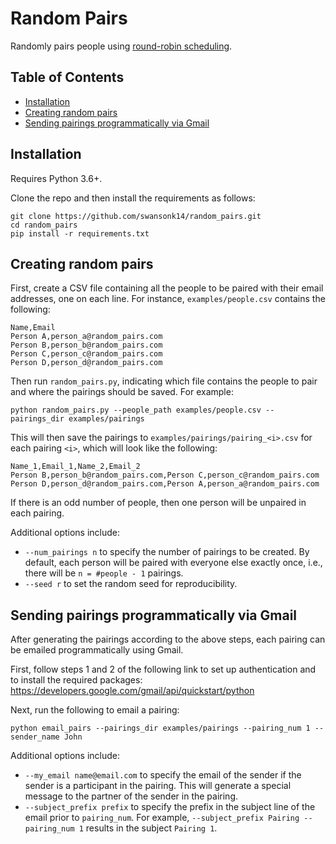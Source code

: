 # Random Pairs

Randomly pairs people using [round-robin scheduling](https://en.wikipedia.org/wiki/Round-robin_tournament#Scheduling_algorithm).


## Table of Contents

- [Installation](#installation)
- [Creating random pairs](#creating-random-pairs)
- [Sending pairings programmatically via Gmail](#sending-pairings-programmatically-via-gmail)


## Installation

Requires Python 3.6+.

Clone the repo and then install the requirements as follows:

```
git clone https://github.com/swansonk14/random_pairs.git
cd random_pairs
pip install -r requirements.txt
```


## Creating random pairs

First, create a CSV file containing all the people to be paired with their email addresses, one on each line. For instance, `examples/people.csv` contains the following:

```
Name,Email
Person A,person_a@random_pairs.com
Person B,person_b@random_pairs.com
Person C,person_c@random_pairs.com
Person D,person_d@random_pairs.com
```

Then run `random_pairs.py`, indicating which file contains the people to pair and where the pairings should be saved. For example:

```
python random_pairs.py --people_path examples/people.csv --pairings_dir examples/pairings
```

This will then save the pairings to `examples/pairings/pairing_<i>.csv` for each pairing `<i>`, which will look like the following:

```
Name_1,Email_1,Name_2,Email_2
Person B,person_b@random_pairs.com,Person C,person_c@random_pairs.com
Person D,person_d@random_pairs.com,Person A,person_a@random_pairs.com
```

If there is an odd number of people, then one person will be unpaired in each pairing.

Additional options include:

* `--num_pairings n` to specify the number of pairings to be created. By default, each person will be paired with everyone else exactly once, i.e., there will be `n = #people - 1` pairings.
* `--seed r` to set the random seed for reproducibility.


## Sending pairings programmatically via Gmail

After generating the pairings according to the above steps, each pairing can be emailed programmatically using Gmail.

First, follow steps 1 and 2 of the following link to set up authentication and to install the required packages: https://developers.google.com/gmail/api/quickstart/python

Next, run the following to email a pairing:

```
python email_pairs --pairings_dir examples/pairings --pairing_num 1 --sender_name John
```

Additional options include:

* `--my_email name@email.com` to specify the email of the sender if the sender is a participant in the pairing. This will generate a special message to the partner of the sender in the pairing.
* `--subject_prefix prefix` to specify the prefix in the subject line of the email prior to `pairing_num`. For example, `--subject_prefix Pairing --pairing_num 1` results in the subject `Pairing 1`.
